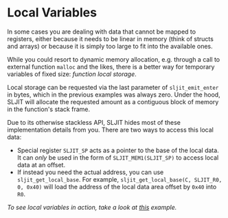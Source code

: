 # Local Variables

In some cases you are dealing with data that cannot be mapped to registers, either because it needs to be linear in memory (think of structs and arrays) or because it is simply too large to fit into the available ones.

While you could resort to dynamic memory allocation, e.g. through a call to external function `malloc` and the likes, there is a better way for temporary variables of fixed size: *function local storage*.

Local storage can be requested via the last parameter of `sljit_emit_enter` in bytes, which in the previous examples was always zero. Under the hood, SLJIT will allocate the requested amount as a contiguous block of memory in the function's stack frame.

Due to its otherwise stackless API, SLJIT hides most of these implementation details from you. There are two ways to access this local data:

- Special register `SLJIT_SP` acts as a pointer to the base of the local data. It can *only* be used in the form of `SLJIT_MEM1(SLJIT_SP)` to access local data at an offset.
- If instead you need the actual address, you can use `sljit_get_local_base`. For example, `sljit_get_local_base(C, SLJIT_R0, 0, 0x40)` will load the address of the local data area offset by `0x40` into `R0`.

*To see local variables in action, take a look at [this](sources/array_access.c) example.*
